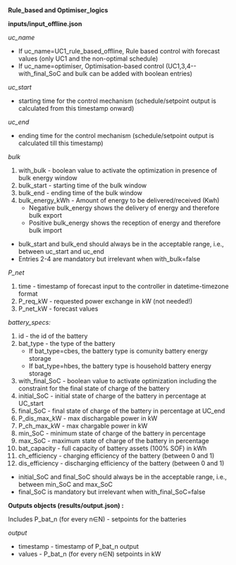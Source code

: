 **Rule_based and Optimiser_logics**  

**inputs/input_offline.json**

*uc_name* 
- If uc_name=UC1_rule_based_offline, Rule based control with forecast values (only UC1 and the non-optimal schedule)
- If uc_name=optimiser, Optimisation-based control (UC1,3,4--with_final_SoC and bulk can be added with boolean entries)


*uc_start*
- starting time for the control mechanism (schedule/setpoint output is calculated from this timestamp onward)

*uc_end*
- ending time for the control mechanism (schedule/setpoint output is calculated till this timestamp)

*bulk*
1. with_bulk - boolean value to activate the optimization in presence of bulk energy window 
2. bulk_start - starting time of the bulk window
3. bulk_end - ending time of the bulk window 
4. bulk_energy_kWh - Amount of energy to be delivered/received (Kwh)
    - Negative bulk_energy shows the delivery of energy and therefore bulk export 
    - Positive bulk_energy shows the reception of energy and therefore bulk import
     
- bulk_start and bulk_end should always be in the acceptable range, i.e., between uc_start and uc_end
- Entries 2-4 are mandatory but irrelevant when with_bulk=false

*P_net*
1. time - timestamp of forecast input to the controller in datetime-timezone format 
2. P_req_kW - requested power exchange in kW (not needed!)
3. P_net_kW  - forecast values 

*battery_specs:*
1. id - the id of the battery
2. bat_type - the type of the battery 
    - If bat_type=cbes, the battery type is comunity battery energy storage
    - If bat_type=hbes, the battery type is household battery energy storage
3. with_final_SoC - boolean value to activate optimization including the constraint for the final state of charge of the battery
4. initial_SoC - initial state of charge of the battery in percentage at UC_start
5. final_SoC - final state of charge of the battery in percentage at UC_end 
6. P_dis_max_kW - max dischargable power in kW
7. P_ch_max_kW - max chargable power in kW
8. min_SoC - minimum state of charge of the battery in percentage
9. max_SoC - maximum state of charge of the battery in percentage
10. bat_capacity - full capacity of battery assets (100% SOF) in kWh
11. ch_efficiency - charging efficiency of the battery (between 0 and 1)
12. dis_efficiency - discharging efficiency of the battery (between 0 and 1)

- initial_SoC and final_SoC should always be in the acceptable range, i.e., between min_SoC and max_SoC
- final_SoC is mandatory but irrelevant when with_final_SoC=false

**Outputs objects (results/output.json) :**

Includes P_bat_n (for every n∈N) -  setpoints for the batteries

*output*
- timestamp - timestamp of P_bat_n output  
- values - P_bat_n (for every n∈N) setpoints in kW


